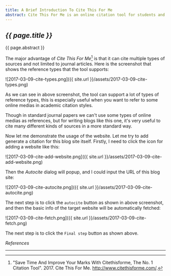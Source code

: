 ```yaml
---
title: A Brief Introduction To Cite This For Me
abstract: Cite This For Me is an online citation tool for students and researchers to cite multiple types of sources. In this article, I'd like to provide a brief introduction to the tool.
---
```


## _{{ page.title }}_

{{ page.abstract }}

The major advantage of _Cite This For Me_[^citethisforme] is that it can cite multiple types of sources and not limited to journal articles. Here is the screenshot that shows the reference types that the tool supports:

[^citethisforme]: "Save Time And Improve Your Marks With Citethisforme, The No. 1 Citation Tool". 2017. Cite This For Me. http://www.citethisforme.com/.

![2017-03-09-cite-types.png]({{ site.url }}/assets/2017-03-09-cite-types.png)

As we can see in above screenshot, the tool can support a lot of types of reference types, this is especially useful when you want to refer to some online medias in academic citation styles.

Though in standard journal papers we can't use some types of online medias as references, but for writing blogs like this one, it's very useful to cite many different kinds of sources in a more standard way.

Now let me demonstrate the usage of the website. Let me try to add generate a citation for this blog site itself. Firstly, I need to click the icon for adding a website like this:

![2017-03-09-cite-add-website.png]({{ site.url }}/assets/2017-03-09-cite-add-website.png)

Then the _Autocite_ dialog will popup, and I could input the URL of this blog site:

![2017-03-09-cite-autocite.png]({{ site.url }}/assets/2017-03-09-cite-autocite.png)

The next step is to click the `autocite` button as shown in above screenshot, and then the basic info of the target website will be automatically fetched:

![2017-03-09-cite-fetch.png]({{ site.url }}/assets/2017-03-09-cite-fetch.png)

The next step is to click the `Final step` button as shown above.

_References_

---
